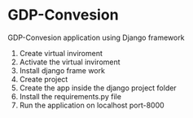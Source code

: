 # GDP-Convesion
GDP-Convesion application using Django framework
1. Create virtual inviroment
2. Activate the virtual inviroment
3. Install django frame work
4. Create project 
5. Create the app inside the django project folder 
6. Install the requirements.py file
7. Run the application on localhost port-8000
